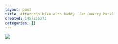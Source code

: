 ```yaml
---
layout: post
title: Afternoon hike with buddy  (at Quarry Park)
created: 1457556373
categories: []
---
```

<img src="http://41.media.tumblr.com/ce48875528a50fabeaabca48626f69f0/tumblr_o3shp1cUQ91rsr8w3o1_500.jpg"/><br/><br/>
